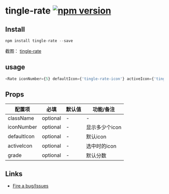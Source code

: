 # tingle-rate [![npm version](https://badge.fury.io/js/tingle-rate.svg)](http://badge.fury.io/js/tingle-rate)

## Install

```js
npm install tingle-rate --save
```

截图：
[tingle-rate](//img.alicdn.com/tps/TB1gUbDKpXXXXbqXXXXXXXXXXXX-582-944.png)

## usage

```js
<Rate iconNumber={5} defaultIcon={'tingle-rate-icon'} activeIcon={'tingle-rate-icon-active'} grade={t.state.grade} onChange={t.handleChange.bind(t)} />
```

## Props

| 配置项 | 必填 | 默认值 | 功能/备注 |
|---|----|---|----|
|className| optional |-|-|
|iconNumber| optional |-|显示多少个icon|
|defaultIcon| optional |-|默认icon|
|activeIcon| optional |-|选中时的icon|
|grade|optional|-|默认分数|


## Links

- [Fire a bug/Issues](http://github.com/tinglejs/tingle-rate/issues)
